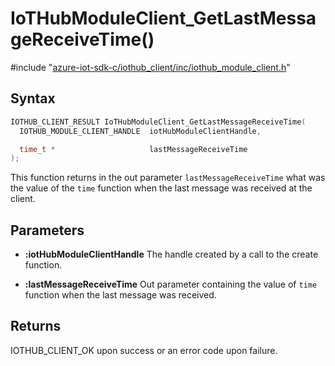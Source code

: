 # IoTHubModuleClient_GetLastMessageReceiveTime()

\#include "[azure-iot-sdk-c/iothub_client/inc/iothub_module_client.h](../iot-c-ref-iothub-module-client-h.md)"  

## Syntax

```C
IOTHUB_CLIENT_RESULT IoTHubModuleClient_GetLastMessageReceiveTime(
  IOTHUB_MODULE_CLIENT_HANDLE  iotHubModuleClientHandle,

  time_t *                     lastMessageReceiveTime
);
```

This function returns in the out parameter `lastMessageReceiveTime` what was the value of the `time` function when the last message was received at the client.

## Parameters
* **:iotHubModuleClientHandle** The handle created by a call to the create function. 

* **:lastMessageReceiveTime** Out parameter containing the value of `time` function when the last message was received.

## Returns
IOTHUB_CLIENT_OK upon success or an error code upon failure.

